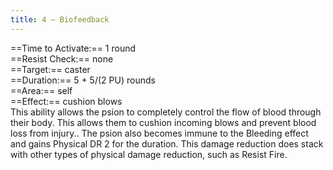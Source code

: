 ```yaml
---
title: 4 – Biofeedback
---
```

==Time to Activate:== 1 round  
==Resist Check:== none  
==Target:== caster  
==Duration:== 5 + 5/(2 PU) rounds  
==Area:== self  
==Effect:== cushion blows  
This ability allows the psion to completely control the flow of blood through their body. This allows them to cushion incoming blows and prevent blood loss from injury.. The psion also becomes immune to the Bleeding effect and gains Physical DR 2 for the duration. This damage reduction does stack with other types of physical damage reduction, such as Resist Fire.  
